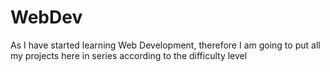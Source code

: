 # WebDev
As I have started learning Web Development, therefore I am going to put all my projects here in series according to the difficulty level
